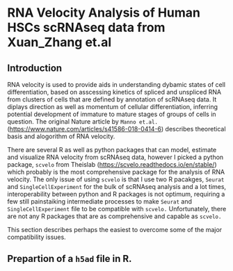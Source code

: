 # RNA Velocity Analysis of Human HSCs scRNAseq data from Xuan_Zhang et.al
## Introduction

RNA velocity is used to provide aids in understanding dybamic states of cell differentiation, based on asscessing kinetics of spliced and unspliced RNA from clusters of cells that are defined by annotation of scRNAseq data.  It diplays direction as well as momentum of cellular differentiation, inferring potential development of immature to mature stages of groups of cells in question.   The original Nature article by ```Manno et.al.``` (https://www.nature.com/articles/s41586-018-0414-6) describes theoretical basis and alogorithm of RNA velocity.  

There are several R as well as python packages that can model, estimate and visualize RNA velocity from scRNAseq data, however I picked a python package, ```scvelo``` from Theislab (https://scvelo.readthedocs.io/en/stable/) which probably is the most comprehensive package for the analysis of RNA velocity.  The only issue of using ```scvelo``` is that I use two R pacakges, ```Seurat``` and ```SingleCellExperiment``` for the bulk of scRNAseq analysis and a lot times, interoperability between python and R packages is not optimum, requiring a few still painstaiking intermediate processes to make ```Seurat``` and ```SingleCellExperiment``` file to be compatible with ```scvelo.```   Unfortunately, there are not any R packages that are as comprehensive  and capable as ```scvelo.```  

This section describes perhaps the easiest to overcome some of the major compatibility issues. 

## Prepartion of a ```h5ad``` file in R.  
